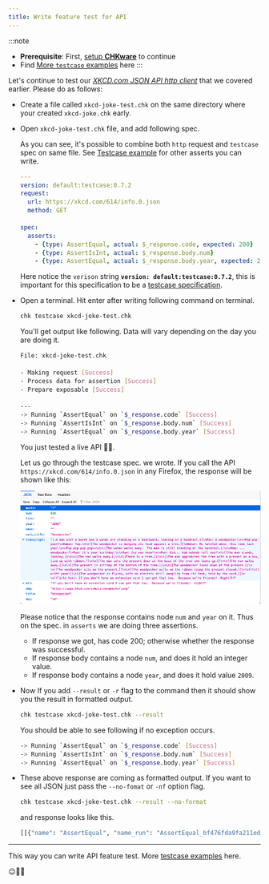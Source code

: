 ```yaml
---
title: Write feature test for API
---
```


:::note
- **Prerequisite**: First, [setup **CHKware**](/setup) to continue
- Find [More `testcase` examples](/examples/testcase-examples) here
:::

Let's continue to test our [_XKCD.com JSON API http client_](/tutorials/http-client) that we covered earlier. Please do as follows:

- Create a file called `xkcd-joke-test.chk` on the same directory where your created `xkcd-joke.chk` early.
- Open `xkcd-joke-test.chk` file, and add following spec. 

  As you can see, it's possible to combine both `http` request and `testcase` spec on same file. See [Testcase example](/examples/testcase-examples) for other asserts you can write.

  ```yaml
  ---
  version: default:testcase:0.7.2
  request:
    url: https://xkcd.com/614/info.0.json
    method: GET

  spec:
    asserts:
      - {type: AssertEqual, actual: $_response.code, expected: 200}
      - {type: AssertIsInt, actual: $_response.body.num}
      - {type: AssertEqual, actual: $_response.body.year, expected: 2009}
  ```

  Here notice the `verison` string **`version: default:testcase:0.7.2`**, this is important for this specification to be a [testcase specification](/references/testcase-reference).

- Open a terminal. Hit enter after writing following command on terminal.

  ```bash
  chk testcase xkcd-joke-test.chk
  ```

  You'll get output like following. Data will vary depending on the day you are doing it.

  ```bash
  File: xkcd-joke-test.chk

  - Making request [Success]
  - Process data for assertion [Success]
  - Prepare exposable [Success]

  ---
  -> Running `AssertEqual` on `$_response.code` [Success]
  -> Running `AssertIsInt` on `$_response.body.num` [Success]
  -> Running `AssertEqual` on `$_response.body.year` [Success]
  ```

  You just tested a live API :rocket::star2:.

  Let us go through the testcase spec. we wrote. If you call the API `https://xkcd.com/614/info.0.json` in any Firefox, the response will be shown like this:

  ![xkcd.com response](../assets/http-resp-xkcdcom.png)

  Please notice that the response contains node `num` and `year` on it. Thus on the spec. in `asserts` we are doing three assertions.
  - If response we got, has code 200; otherwise whether the response was successful.
  - If response body contains a node `num`, and does it hold an integer value.
  - If response body contains a node `year`, and does it hold value `2009`.

- Now If you add `--result` or `-r` flag to the command then it should show you the result in formatted output.
  ```bash
  chk testcase xkcd-joke-test.chk --result
  ```
  
  You should be able to see following if no exception occurs.

  ```bash 
  -> Running `AssertEqual` on `$_response.code` [Success]
  -> Running `AssertIsInt` on `$_response.body.num` [Success]
  -> Running `AssertEqual` on `$_response.body.year` [Success]
  ```

- These above response are coming as formatted output. If you want to see all JSON just pass the `--no-fomat` or `-nf` option flag.
  ```bash
  chk testcase xkcd-joke-test.chk --result --no-format
  ```
  and response looks like this.

  ```bash
  [[{"name": "AssertEqual", "name_run": "AssertEqual_bf476fda9fa211ed8f6dca2350850d2e", "actual_original": "$_response.code", "is_success": true, "message": "", "assert_fn": ""}, {"name": "AssertIsInt", "name_run": "AssertIsInt_bf4783309fa211ed8f6dca2350850d2e", "actual_original": "$_response.body.num", "is_success": true, "message": "", "assert_fn": ""}, {"name": "AssertEqual", "name_run": "AssertEqual_bf4784709fa211ed8f6dca2350850d2e", "actual_original": "$_response.body.year", "is_success": true, "message": "", "assert_fn": ""}]]
  ```
---

This way you can write API feature test. More [testcase examples](/examples/testcase-examples) here.

:wink::tada::confetti_ball:
